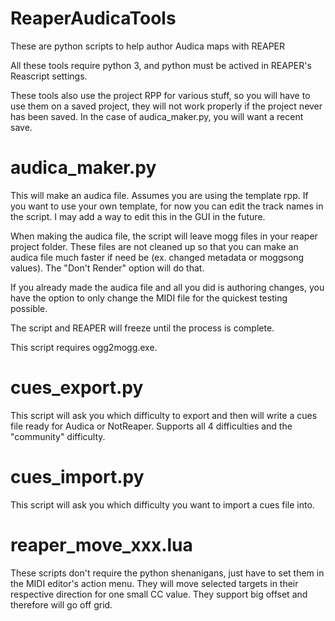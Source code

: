 # ReaperAudicaTools
These are python scripts to help author Audica maps with REAPER

All these tools require python 3, and python must be actived in REAPER's Reascript settings.

These tools also use the project RPP for various stuff, so you will have to use them on a saved project, they will not work properly if the project never has been saved. In the case of audica_maker.py, you will want a recent save.

# audica_maker.py
This will make an audica file. Assumes you are using the template rpp. If you want to use your own template, for now you can edit the track names in the script. I may add a way to edit this in the GUI in the future.

When making the audica file, the script will leave mogg files in your reaper project folder. These files are not cleaned up so that you can make an audica file much faster if need be (ex. changed metadata or moggsong values). The "Don't Render" option will do that.

If you already made the audica file and all you did is authoring changes, you have the option to only change the MIDI file for the quickest testing possible.

The script and REAPER will freeze until the process is complete.

This script requires ogg2mogg.exe.

# cues_export.py
This script will ask you which difficulty to export and then will write a cues file ready for Audica or NotReaper. Supports all 4 difficulties and the "community" difficulty.

# cues_import.py
This script will ask you which difficulty you want to import a cues file into.

# reaper_move_xxx.lua
These scripts don't require the python shenanigans, just have to set them in the MIDI editor's action menu. They will move selected targets in their respective direction for one small CC value. They support big offset and therefore will go off grid.
